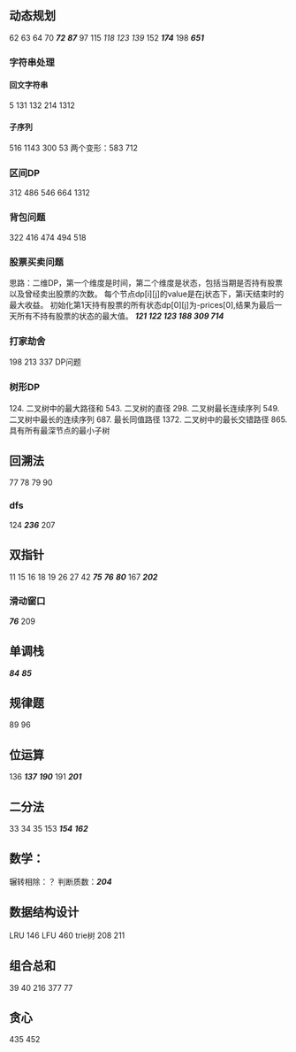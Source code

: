 ## 动态规划
62 63 64 70 ***72*** ***87*** 97 115 *118* *123* *139* 152 ***174*** 198 ***651***
### 字符串处理
#### 回文字符串
5 131 132 214 1312
#### 子序列
516 1143 300 53 
两个变形：583 712
### 区间DP
312 486 546 664 1312
### 背包问题
322 416 474 494 518 
### 股票买卖问题 
思路：二维DP，第一个维度是时间，第二个维度是状态，包括当期是否持有股票以及曾经卖出股票的次数。
每个节点dp\[i\]\[j\]的value是在j状态下，第i天结束时的最大收益。
初始化第1天持有股票的所有状态dp\[0\]\[j\]为-prices\[0\],结果为最后一天所有不持有股票的状态的最大值。
***121 122 123 188 309 714***

### 打家劫舍
198 213 337
DP问题

### 树形DP
[comment]: <> (TODO)
124. 二叉树中的最大路径和
543. 二叉树的直径
298. 二叉树最长连续序列
549. 二叉树中最长的连续序列
687. 最长同值路径
1372. 二叉树中的最长交错路径
865. 具有所有最深节点的最小子树

## 回溯法
77 78 79 90
### dfs
124 ***236***  207

## 双指针
11 15 16 18 19 26 27 42 ***75*** ***76*** ***80*** 167 ***202***
### 滑动窗口
***76*** 209


## 单调栈
***84*** ***85*** 

## 规律题
89 96

## 位运算
136 ***137*** ***190*** 191 ***201***

## 二分法
33 34 35 153 ***154*** ***162*** 

## 数学：
辗转相除：？
判断质数：***204***

## 数据结构设计
LRU 146 LFU 460 trie树 208  211

## 组合总和 
39 40 216 377 77

## 贪心 
435 452